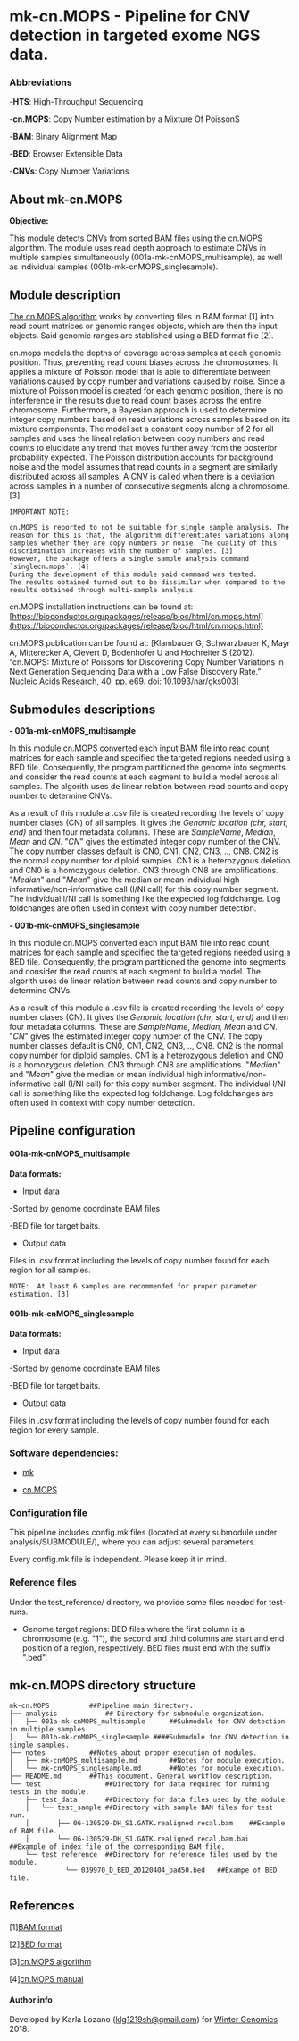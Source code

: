 # mk-cn.MOPS - Pipeline for CNV detection in targeted exome NGS data.

### Abbreviations

-**HTS**: High-Throughput Sequencing

-**cn.MOPS**: Copy Number estimation by a Mixture Of PoissonS

-**BAM**: Binary Alignment Map

-**BED**: Browser Extensible Data

-**CNVs**: Copy Number Variations

## About mk-cn.MOPS

**Objective:**

This module detects CNVs from sorted BAM files using the cn.MOPS algorithm. The module uses read depth approach to estimate CNVs in multiple samples simultaneously (001a-mk-cnMOPS_multisample), as well as individual samples (001b-mk-cnMOPS_singlesample).

## Module description

[The cn.MOPS algorithm](https://bioconductor.riken.jp/packages/3.0/bioc/html/cn.mops.html) works by converting files in BAM format [1] into read count matrices or genomic ranges objects, which are then the input objects. Said genomic ranges are stablished using a BED format file [2].

cn.mops models the depths of coverage across samples at each genomic position. Thus, preventing read count biases across the chromosomes. It applies a mixture of Poisson model that is able to differentiate between variations caused by copy number and variations caused by noise. Since a mixture of Poisson model is created for each genomic position, there is no interference in the results due to read count biases across the entire chromosome. Furthermore, a Bayesian approach is used to determine integer copy numbers based on read variations across samples based on its mixture components. The model set a constant copy number of 2 for all samples and uses the lineal relation between copy numbers and read counts to elucidate any trend that moves further away from the posterior probability expected. The Poisson distribution accounts for background noise and the model assumes that read counts in a segment are similarly distributed across all samples. A CNV is called when there is a deviation across samples  in a number of consecutive segments along a chromosome. [3]

````
IMPORTANT NOTE:

cn.MOPS is reported to not be suitable for single sample analysis. The reason for this is that, the algorithm differentiates variations along samples whether they are copy numbers or noise. The quality of this discrimination increases with the number of samples. [3]
However, the package offers a single sample analysis command `singlecn.mops`. [4]
During the development of this module said command was tested. 
The results obtained turned out to be dissimilar when compared to the results obtained through multi-sample analysis.

````
cn.MOPS installation instructions can be found at: 
[https://bioconductor.org/packages/release/bioc/html/cn.mops.html](https://bioconductor.org/packages/release/bioc/html/cn.mops.html) 

cn.MOPS publication can be found at: [Klambauer G, Schwarzbauer K, Mayr A, Mitterecker A, Clevert D, Bodenhofer U and Hochreiter S (2012). “cn.MOPS: Mixture of Poissons for Discovering Copy Number Variations in Next Generation Sequencing Data with a Low False Discovery Rate.” Nucleic Acids Research, 40, pp. e69. doi: 10.1093/nar/gks003]

## Submodules descriptions

**- 001a-mk-cnMOPS_multisample**

In this module cn.MOPS converted each input BAM file into read count matrices for each sample and specified the targeted regions needed using a BED file. Consequently, the program partitioned the genome into segments and consider the read counts at each segment to build a model across all samples. The algorith uses de linear relation between read counts and copy number to determine CNVs. 

As a result of this module a .csv file is created recording the levels of copy number clases (CN) of all samples. It gives the _Genomic location (chr, start, end)_ and then four metadata columns. These are _SampleName_, _Median_, _Mean_ and _CN_. 
"_CN_" gives the estimated integer copy number of the CNV. The copy number classes default is CN0, CN1, CN2, CN3, .., CN8. CN2 is the normal copy number for diploid samples. CN1 is a heterozygous deletion and CN0 is a homozygous deletion. CN3 through CN8 are amplifications.
"_Median_" and "_Mean_" give the median or mean individual high informative/non-informative call (I/NI call) for this copy number segment. The individual I/NI call is something like the expected log foldchange. Log foldchanges are often used in context with copy number detection.

**- 001b-mk-cnMOPS_singlesample**

In this module cn.MOPS converted each input BAM file into read count matrices for each sample and specified the targeted regions needed using a BED file. Consequently, the program partitioned the genome into segments and consider the read counts at each segment to build a model. The algorith uses de linear relation between read counts and copy number to determine CNVs. 

As a result of this module a .csv file is created recording the levels of copy number clases (CN). It gives the _Genomic location (chr, start, end)_ and then four metadata columns. These are _SampleName_, _Median_, _Mean_ and _CN_. 
"_CN_" gives the estimated integer copy number of the CNV. The copy number classes default is CN0, CN1, CN2, CN3, .., CN8. CN2 is the normal copy number for diploid samples. CN1 is a heterozygous deletion and CN0 is a homozygous deletion. CN3 through CN8 are amplifications.
"_Median_" and "_Mean_" give the median or mean individual high informative/non-informative call (I/NI call) for this copy number segment. The individual I/NI call is something like the expected log foldchange. Log foldchanges are often used in context with copy number detection.

## Pipeline configuration

#### 001a-mk-cnMOPS_multisample

**Data formats:**

* Input data

 -Sorted by genome coordinate BAM files 
 
 -BED file for target baits.
 
 * Output data
 
Files in .csv format including the levels of copy number found for each region for all samples.

 ````
NOTE:  At least 6 samples are recommended for proper parameter estimation. [3]
````

#### 001b-mk-cnMOPS_singlesample

**Data formats:**

* Input data

 -Sorted by genome coordinate BAM files 
 
 -BED file for target baits.
 
 * Output data
 
Files in .csv format including the levels of copy number found for each region for every sample.


### Software dependencies:
 
 
 * [mk](https://9fans.github.io/plan9port/man/man1/mk.html "A successor for make.") 
 
 * [cn.MOPS](https://bioconductor.riken.jp/packages/3.0/bioc/html/cn.mops.html "Copy Number estimation by a Mixture Of PoissonS.") 
 

### Configuration file

This pipeline includes config.mk files (located at every submodule under analysis/SUBMODULE/), where you can adjust several parameters.

Every config.mk file is independent. Please keep it in mind.
 
### Reference files

Under the test_reference/ directory, we provide some files needed for test-runs.

* Genome target regions: BED files where the first column is a chromosome (e.g. "1"), the second and third columns are start and end position of a region, respectively. BED files must end with the suffix ".bed".

## mk-cn.MOPS directory structure


````
mk-cn.MOPS			##Pipeline main directory.
├── analysis			## Directory for submodule organization.
│   ├── 001a-mk-cnMOPS_multisample		##Submodule for CNV detection in multiple samples.
│   └── 001b-mk-cnMOPS_singlesample	####Submodule for CNV detection in single samples.
├── notes			##Notes about proper execution of modules.
│   ├── mk-cnMOPS_multisample.md		##Notes for module execution.
│   └── mk-cnMOPS_singlesample.md		##Notes for module execution.
├── README.md		##This document. General workflow description.
└── test				##Directory for data required for running tests in the module.
    ├── test_data		##Directory for data files used by the module.
    │   └── test_sample	##Directory with sample BAM files for test run.
    │       ├── 06-130529-DH_S1.GATK.realigned.recal.bam	##Example of BAM file.
    │       └── 06-130529-DH_S1.GATK.realigned.recal.bam.bai	##Example of index file of the corresponding BAM file.
    └── test_reference	##Directory for reference files used by the module.
              └── 039970_D_BED_20120404_pad50.bed	##Exampe of BED file.

````


## References

\[1\][BAM format](https://genome.sph.umich.edu/wiki/BAM) 

\[2\][BED format](https://genome.ucsc.edu/FAQ/FAQformat.html#format1) 

\[3\][cn.MOPS algorithm](https://academic.oup.com/nar/article/40/9/e69/1136601) 

\[4\][cn.MOPS manual](https://www.bioconductor.org/packages/3.7/bioc/manuals/cn.mops/man/cn.mops.pdf) 

#### Author info
Developed by Karla Lozano (klg1219sh@gmail.com) for [Winter Genomics](http://www.wintergenomics.com/) 2018.